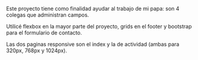 Este proyecto tiene como finalidad ayudar al trabajo de mi papa: son 4 colegas que administran campos.

Utilicé flexbox en la mayor parte del proyecto, grids en el footer y bootstrap para el formulario de contacto.

Las dos paginas responsive son el index y la de actividad (ambas para 320px, 768px y 1024px).

